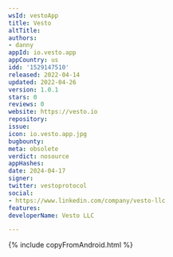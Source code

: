 ```yaml
---
wsId: vestoApp
title: Vesto
altTitle: 
authors:
- danny
appId: io.vesto.app
appCountry: us
idd: '1529147510'
released: 2022-04-14
updated: 2022-04-26
version: 1.0.1
stars: 0
reviews: 0
website: https://vesto.io
repository: 
issue: 
icon: io.vesto.app.jpg
bugbounty: 
meta: obsolete
verdict: nosource
appHashes: 
date: 2024-04-17
signer: 
twitter: vestoprotocol
social:
- https://www.linkedin.com/company/vesto-llc
features: 
developerName: Vesto LLC

---
```


{% include copyFromAndroid.html %}

